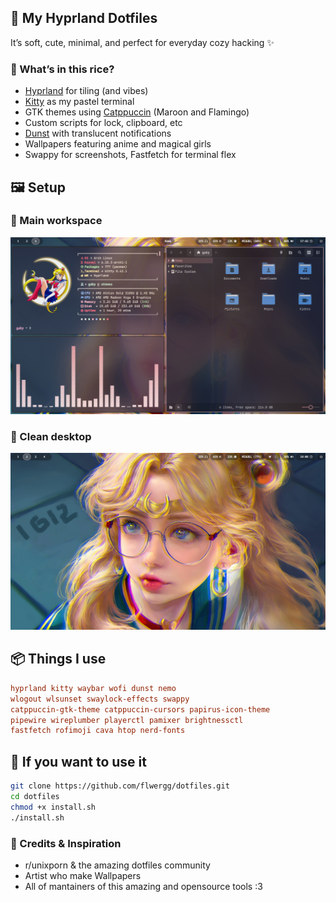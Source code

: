 ## 🌸 My Hyprland Dotfiles

It’s soft, cute, minimal, and perfect for everyday cozy hacking ✨

### 🧷 What’s in this rice?

- [Hyprland](https://github.com/hyprwm/Hyprland) for tiling (and vibes)
- [Kitty](https://github.com/kovidgoyal/kitty) as my pastel terminal
- GTK themes using [Catppuccin](https://github.com/catppuccin) (Maroon and Flamingo)
- Custom scripts for lock, clipboard, etc
- [Dunst](https://github.com/dunst-project/dunst) with translucent notifications
- Wallpapers featuring anime and magical girls
- Swappy for screenshots, Fastfetch for terminal flex

## 🖼️ Setup

### 🌸 Main workspace

![screenshot 1](./Screenshots/setup.png)

### 🌙 Clean desktop

![screenshot 2](./Screenshots/clean.png)

## 📦 Things I use

```ini
hyprland kitty waybar wofi dunst nemo
wlogout wlsunset swaylock-effects swappy  
catppuccin-gtk-theme catppuccin-cursors papirus-icon-theme  
pipewire wireplumber playerctl pamixer brightnessctl  
fastfetch rofimoji cava htop nerd-fonts  
```

## 🧚 If you want to use it

```bash
git clone https://github.com/flwergg/dotfiles.git
cd dotfiles
chmod +x install.sh 
./install.sh
```

### 💖 Credits & Inspiration

- r/unixporn & the amazing dotfiles community
- Artist who make Wallpapers
- All of mantainers of this amazing and opensource tools :3
